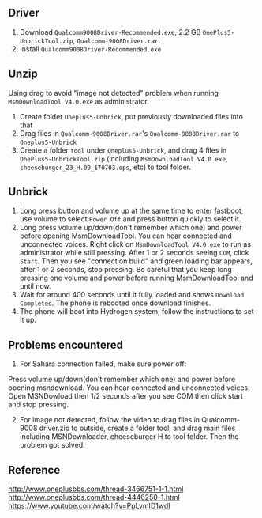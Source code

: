 ## Driver

1. Download `Qualcomm9008Driver-Recommended.exe`, 2.2 GB `OnePlus5-UnbrickTool.zip`, `Qualcomm-9008Driver.rar`.
2. Install `Qualcomm9008Driver-Recommended.exe`

## Unzip

Using drag to avoid "image not detected" problem when running `MsmDownloadTool V4.0.exe` as administrator.

1. Create folder `Oneplus5-Unbrick`, put previously downloaded files into that
2. Drag files in `Qualcomm-9008Driver.rar`'s `Qualcomm-9008Driver.rar` to `Oneplus5-Unbrick`
3. Create a folder `tool` under `Oneplus5-Unbrick`, and drag 4 files in `OnePlus5-UnbrickTool.zip` (including `MsmDownloadTool V4.0.exe`, `cheeseburger_23_H.09_170703.ops`, etc) to tool folder.

## Unbrick

1. Long press button and volume up at the same time to enter fastboot, use volume to select `Power Off` and press button quickly to select it.
2. Long press volume up/down(don't remember which one) and power before opening MsmDownloadTool. You can hear connected and unconnected voices. Right click on `MsmDownloadTool V4.0.exe` to run as administrator while still pressing. After 1 or 2 seconds seeing `COM`, click `Start`. Then you see "connection build" and green loading bar appears, after 1 or 2 seconds, stop pressing. Be careful that you keep long pressing one volume and power before running MsmDownloadTool and until now.
3. Wait for around 400 seconds until it fully loaded and shows `Download Completed`. The phone is rebooted once download finishes.
4. The phone will boot into Hydrogen system, follow the instructions to set it up.

## Problems encountered

1. For Sahara connection failed, make sure power off:

Press volume up/down(don't remember which one) and power before opening msndownload. You can hear connected and unconnected voices. Open MSNDowload then 1/2 seconds after you see COM then click start and stop pressing.

2. For image not detected, follow the video to drag files in Qualcomm-9008 driver.zip to outside, create a folder tool, and drag main files including MSNDownloader, cheeseburger H to tool folder. Then the problem got solved.


## Reference

http://www.oneplusbbs.com/thread-3466751-1-1.html
http://www.oneplusbbs.com/thread-4446250-1.html
https://www.youtube.com/watch?v=PpLvmID1wdI